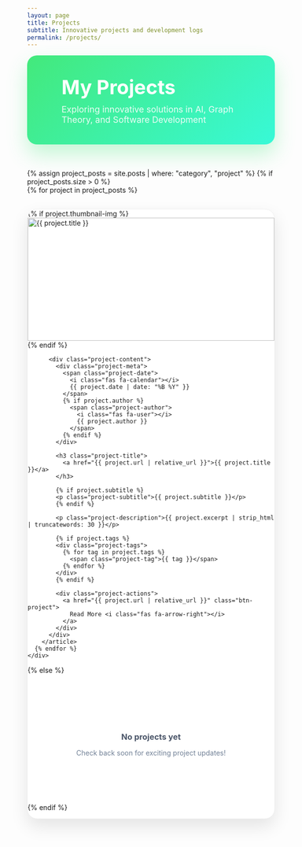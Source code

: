 ```yaml
---
layout: page
title: Projects
subtitle: Innovative projects and development logs
permalink: /projects/
---
```


<div class="projects-header">
  <div class="header-icon">
    <i class="fas fa-code-branch"></i>
  </div>
  <div class="header-info">
    <h1>My Projects</h1>
    <p>Exploring innovative solutions in AI, Graph Theory, and Software Development</p>
  </div>
</div>

<div class="projects-container">
  {% assign project_posts = site.posts | where: "category", "project" %}
  {% if project_posts.size > 0 %}
    <div class="projects-grid">
      {% for project in project_posts %}
        <article class="project-card">
          {% if project.thumbnail-img %}
          <div class="project-image">
            <img src="{{ project.thumbnail-img | relative_url }}" alt="{{ project.title }}">
            <div class="project-overlay">
              <a href="{{ project.url | relative_url }}" class="project-link">
                <i class="fas fa-external-link-alt"></i>
              </a>
            </div>
          </div>
          {% endif %}
          
          <div class="project-content">
            <div class="project-meta">
              <span class="project-date">
                <i class="fas fa-calendar"></i>
                {{ project.date | date: "%B %Y" }}
              </span>
              {% if project.author %}
                <span class="project-author">
                  <i class="fas fa-user"></i>
                  {{ project.author }}
                </span>
              {% endif %}
            </div>
            
            <h3 class="project-title">
              <a href="{{ project.url | relative_url }}">{{ project.title }}</a>
            </h3>
            
            {% if project.subtitle %}
            <p class="project-subtitle">{{ project.subtitle }}</p>
            {% endif %}
            
            <p class="project-description">{{ project.excerpt | strip_html | truncatewords: 30 }}</p>
            
            {% if project.tags %}
            <div class="project-tags">
              {% for tag in project.tags %}
                <span class="project-tag">{{ tag }}</span>
              {% endfor %}
            </div>
            {% endif %}
            
            <div class="project-actions">
              <a href="{{ project.url | relative_url }}" class="btn-project">
                Read More <i class="fas fa-arrow-right"></i>
              </a>
            </div>
          </div>
        </article>
      {% endfor %}
    </div>
  {% else %}
    <div class="no-projects">
      <i class="fas fa-folder-open"></i>
      <h3>No projects yet</h3>
      <p>Check back soon for exciting project updates!</p>
    </div>
  {% endif %}
</div>

<style>
.projects-header {
  display: flex;
  align-items: center;
  gap: 30px;
  margin-bottom: 50px;
  padding: 40px;
  background: linear-gradient(135deg, #43e97b 0%, #38f9d7 100%);
  border-radius: 20px;
  color: white;
  box-shadow: 0 20px 40px rgba(67, 233, 123, 0.3);
}

.header-icon {
  font-size: 4rem;
  opacity: 0.9;
}

.header-info h1 {
  margin: 0 0 10px 0;
  font-size: 2.5rem;
  font-weight: 700;
}

.header-info p {
  margin: 0;
  font-size: 1.1rem;
  opacity: 0.9;
}

.projects-container {
  margin-top: 40px;
}

.projects-grid {
  display: grid;
  grid-template-columns: repeat(auto-fit, minmax(400px, 1fr));
  gap: 30px;
}

.project-card {
  background: white;
  border-radius: 20px;
  box-shadow: 0 15px 35px rgba(0,0,0,0.1);
  overflow: hidden;
  transition: all 0.3s ease;
  border: 1px solid #f0f0f0;
  position: relative;
}

.project-card:hover {
  transform: translateY(-10px);
  box-shadow: 0 25px 50px rgba(0,0,0,0.2);
}

.project-image {
  height: 250px;
  position: relative;
  overflow: hidden;
}

.project-image img {
  width: 100%;
  height: 100%;
  object-fit: cover;
  transition: transform 0.3s ease;
}

.project-card:hover .project-image img {
  transform: scale(1.1);
}

.project-overlay {
  position: absolute;
  top: 0;
  left: 0;
  right: 0;
  bottom: 0;
  background: rgba(67, 233, 123, 0.9);
  display: flex;
  align-items: center;
  justify-content: center;
  opacity: 0;
  transition: opacity 0.3s ease;
}

.project-card:hover .project-overlay {
  opacity: 1;
}

.project-link {
  color: white;
  font-size: 2rem;
  text-decoration: none;
  transition: transform 0.3s ease;
}

.project-link:hover {
  transform: scale(1.2);
  color: white;
}

.project-content {
  padding: 30px;
}

.project-meta {
  display: flex;
  justify-content: space-between;
  align-items: center;
  margin-bottom: 15px;
  font-size: 0.9rem;
  color: #718096;
}

.project-meta span {
  display: flex;
  align-items: center;
  gap: 5px;
}

.project-title {
  margin: 0 0 10px 0;
  font-size: 1.5rem;
  font-weight: 700;
}

.project-title a {
  color: #2d3748;
  text-decoration: none;
  transition: color 0.3s ease;
}

.project-title a:hover {
  color: #43e97b;
}

.project-subtitle {
  color: #4a5568;
  font-style: italic;
  margin-bottom: 15px;
  font-size: 1rem;
}

.project-description {
  color: #718096;
  line-height: 1.6;
  margin-bottom: 20px;
}

.project-tags {
  display: flex;
  flex-wrap: wrap;
  gap: 8px;
  margin-bottom: 25px;
}

.project-tag {
  background: linear-gradient(135deg, #43e97b, #38f9d7);
  color: white;
  padding: 5px 12px;
  border-radius: 15px;
  font-size: 0.8rem;
  font-weight: 500;
}

.project-actions {
  text-align: center;
}

.btn-project {
  background: linear-gradient(135deg, #43e97b, #38f9d7);
  color: white;
  padding: 12px 25px;
  border-radius: 25px;
  text-decoration: none;
  font-weight: 600;
  transition: all 0.3s ease;
  display: inline-block;
}

.btn-project:hover {
  transform: translateY(-2px);
  box-shadow: 0 10px 20px rgba(67, 233, 123, 0.3);
  color: white;
}

.no-projects {
  text-align: center;
  padding: 80px 20px;
  color: #718096;
}

.no-projects i {
  font-size: 4rem;
  margin-bottom: 20px;
  opacity: 0.5;
}

.no-projects h3 {
  margin-bottom: 10px;
  color: #4a5568;
}

@media (max-width: 768px) {
  .projects-header {
    flex-direction: column;
    text-align: center;
    gap: 20px;
    padding: 30px 20px;
  }
  
  .header-icon {
    font-size: 3rem;
  }
  
  .header-info h1 {
    font-size: 2rem;
  }
  
  .projects-grid {
    grid-template-columns: 1fr;
    gap: 20px;
  }
  
  .project-content {
    padding: 20px;
  }
  
  .project-meta {
    flex-direction: column;
    align-items: flex-start;
    gap: 5px;
  }
}
</style>
